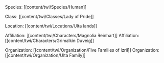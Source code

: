 Species: [[content/twi/Species/Human]]

Class: [[content/twi/Classes/Lady of Pride]]

Location: [[content/twi/Locations/Ulta lands]]

Affiliation: [[content/twi/Characters/Magnolia Reinhart]]
Affiliation: [[content/twi/Characters/Grimalkin Duveig]]

Organization: [[content/twi/Organization/Five Families of Izril]]
Organization: [[content/twi/Organization/Ulta Family]]
